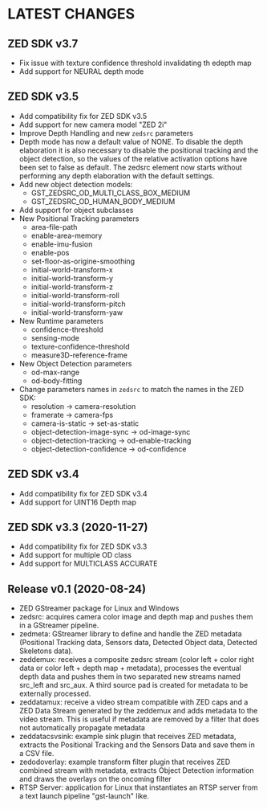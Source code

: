 LATEST CHANGES
==============

ZED SDK v3.7
-------------
- Fix issue with texture confidence threshold invalidating th edepth map
- Add support for NEURAL depth mode

ZED SDK v3.5
-------------
- Add compatibility fix for ZED SDK v3.5
- Add support for new camera model "ZED 2i"
- Improve Depth Handling and new `zedsrc` parameters
- Depth mode has now a default value of NONE.
  To disable the depth elaboration it is also necessary to disable the positional tracking and the object detection, 
  so the values of the relative activation options have been set to false as default.
  The zedsrc element now starts without performing any depth elaboration with the default settings. 
- Add new object detection models:
  * GST_ZEDSRC_OD_MULTI_CLASS_BOX_MEDIUM
  * GST_ZEDSRC_OD_HUMAN_BODY_MEDIUM
- Add support for object subclasses
- New Positional Tracking parameters
  * area-file-path
  * enable-area-memory
  * enable-imu-fusion
  * enable-pos
  * set-floor-as-origine-smoothing
  * initial-world-transform-x
  * initial-world-transform-y
  * initial-world-transform-z
  * initial-world-transform-roll
  * initial-world-transform-pitch
  * initial-world-transform-yaw
- New Runtime parameters
  * confidence-threshold
  * sensing-mode
  * texture-confidence-threshold
  * measure3D-reference-frame  
- New Object Detection parameters
  * od-max-range
  * od-body-fitting
- Change parameters names in `zedsrc` to match the names in the ZED SDK:
  * resolution -> camera-resolution
  * framerate -> camera-fps
  * camera-is-static -> set-as-static
  * object-detection-image-sync -> od-image-sync
  * object-detection-tracking -> od-enable-tracking
  * object-detection-confidence -> od-confidence

ZED SDK v3.4
-------------
- Add compatibility fix for ZED SDK v3.4
- Add support for UINT16 Depth map

ZED SDK v3.3 (2020-11-27)
--------------------------
- Add compatibility fix for ZED SDK v3.3
- Add support for multiple OD class
- Add support for MULTICLASS ACCURATE

Release v0.1 (2020-08-24)
--------------------------
- ZED GStreamer package for Linux and Windows
- zedsrc: acquires camera color image and depth map and pushes them in a GStreamer pipeline.
- zedmeta: GStreamer library to define and handle the ZED metadata (Positional Tracking data, Sensors data, Detected Object data, Detected Skeletons data).
- zeddemux: receives a composite zedsrc stream (color left + color right data or color left + depth map + metadata), processes the eventual depth data and pushes them in two separated new streams named src_left and src_aux. A third source pad is created for metadata to be externally processed.
- zeddatamux: receive a video stream compatible with ZED caps and a ZED Data Stream generated by the zeddemux and adds metadata to the video stream. This is useful if metadata are removed by a filter that does not automatically propagate metadata
- zeddatacsvsink: example sink plugin that receives ZED metadata, extracts the Positional Tracking and the Sensors Data and save them in a CSV file.
- zedodoverlay: example transform filter plugin that receives ZED combined stream with metadata, extracts Object Detection information and draws the overlays on the oncoming filter
- RTSP Server: application for Linux that instantiates an RTSP server from a text launch pipeline "gst-launch" like.
